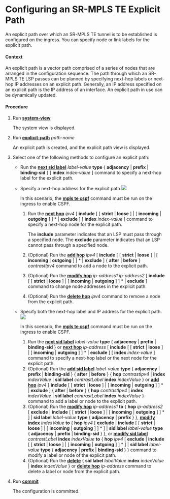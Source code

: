 Configuring an SR-MPLS TE Explicit Path
=======================================

An explicit path over which an SR-MPLS TE tunnel is to be established is configured on the ingress. You can specify node or link labels for the explicit path.

#### Context

An explicit path is a vector path comprised of a series of nodes that are arranged in the configuration sequence. The path through which an SR-MPLS TE LSP passes can be planned by specifying next-hop labels or next-hop IP addresses on an explicit path. Generally, an IP address specified on an explicit path is the IP address of an interface. An explicit path in use can be dynamically updated.


#### Procedure

1. Run [**system-view**](cmdqueryname=system-view)
   
   
   
   The system view is displayed.
2. Run [**explicit-path**](cmdqueryname=explicit-path) *path-name*
   
   
   
   An explicit path is created, and the explicit path view is displayed.
3. Select one of the following methods to configure an explicit path:
   
   
   * Run the [**next sid label**](cmdqueryname=next+sid+label) *label-value* **type** { **adjacency** | **prefix** | **binding-sid** } [ **index** *index-value* ] command to specify a next-hop label for the explicit path.
   * Specify a next-hop address for the explicit path.![](../../../../public_sys-resources/note_3.0-en-us.png) 
     
     In this scenario, the [**mpls te cspf**](cmdqueryname=mpls+te+cspf) command must be run on the ingress to enable CSPF.
     
     
     1. Run the [**next hop**](cmdqueryname=next+hop) *ipv4* [ **include** [ [ **strict** | **loose** ] | [ **incoming** | **outgoing** ] ] \* | **exclude** ] [ **index** *index-value* ] command to specify a next-hop node for the explicit path.
        
        The **include** parameter indicates that an LSP must pass through a specified node. The **exclude** parameter indicates that an LSP cannot pass through a specified node.
     2. (Optional) Run the [**add hop**](cmdqueryname=add+hop) *ipv4* [ **include** [ [ **strict** | **loose** ] | [ **incoming** | **outgoing** ] ] \* | **exclude** ] { **after** | **before** } *contrastIpv4* command to add a node to the explicit path.
     3. (Optional) Run the [**modify hop**](cmdqueryname=modify+hop) *ip-address1* *ip-address2* [ **include** [ [ **strict** | **loose** ] | [ **incoming** | **outgoing** ] ] \* | **exclude** ] command to change node addresses in the explicit path.
     4. (Optional) Run the [**delete hop**](cmdqueryname=delete+hop) *ipv4* command to remove a node from the explicit path.
   * Specify both the next-hop label and IP address for the explicit path.![](../../../../public_sys-resources/note_3.0-en-us.png) 
     
     In this scenario, the [**mpls te cspf**](cmdqueryname=mpls+te+cspf) command must be run on the ingress to enable CSPF.
     
     1. Run the [**next sid label**](cmdqueryname=next+sid+label) *label-value* **type** { **adjacency** | **prefix** | **binding-sid** } or [**next hop**](cmdqueryname=next+hop) *ip-address* [ **include** [ [ **strict** | **loose** ] | [ **incoming** | **outgoing** ] ] \* | **exclude** ] [ **index** *index-value* ] command to specify a next-hop label or the next node for the explicit path.
     2. (Optional) Run the [**add sid label**](cmdqueryname=add+sid+label) *label-value* **type** { **adjacency** | **prefix** | **binding-sid** } { **after** | **before** } { **hop** *contrastIpv4* | **index** *indexValue* | **sid label** *contrastLabel* **index** *indexValue* } or [**add hop**](cmdqueryname=add+hop) *ipv4* [ **include** [ [ **strict** | **loose** ] | [ **incoming** | **outgoing** ] ] \* | **exclude** ] { **after** | **before** } { **hop** *contrastIpv4* | **index** *indexValue* | **sid label** *contrastLabel* **index** *indexValue* } command to add a label or node to the explicit path.
     3. (Optional) Run the [**modify hop**](cmdqueryname=modify+hop) *ip-address1* **to** { **hop** *ip-address2* [ **exclude** | **include** [ [ **strict** | **loose** ] | [ **incoming** | **outgoing** ] ] \* ] | **sid label** *label-value* **type** { **adjacency** | **prefix** } }, [**modify index**](cmdqueryname=modify+index) *indexValue* **to** { **hop** *ipv4* [ **exclude** | **include** [ [ **strict** | **loose** ] | [ **incoming** | **outgoing** ] ] \* ] | **sid label** *label-value* **type** { **adjacency** | **prefix** | **binding-sid** } }, or [**modify sid label**](cmdqueryname=modify+sid+label) *contrastLabel* **index** *indexValue* **to** { **hop** *ipv4* [ **exclude** | **include** [ [ **strict** | **loose** ] | [ **incoming** | **outgoing** ] ] \* ] | **sid label** *label-value* **type** { **adjacency** | **prefix** | **binding-sid** } } command to modify a label or node of the explicit path.
     4. (Optional) Run the [**delete**](cmdqueryname=delete+sid+label) { **sid label** *labelValue* **index** *indexValue* | **index** *indexValue* } or [**delete hop**](cmdqueryname=delete+hop) *ip-address* command to delete a label or node from the explicit path.
4. Run [**commit**](cmdqueryname=commit)
   
   
   
   The configuration is committed.